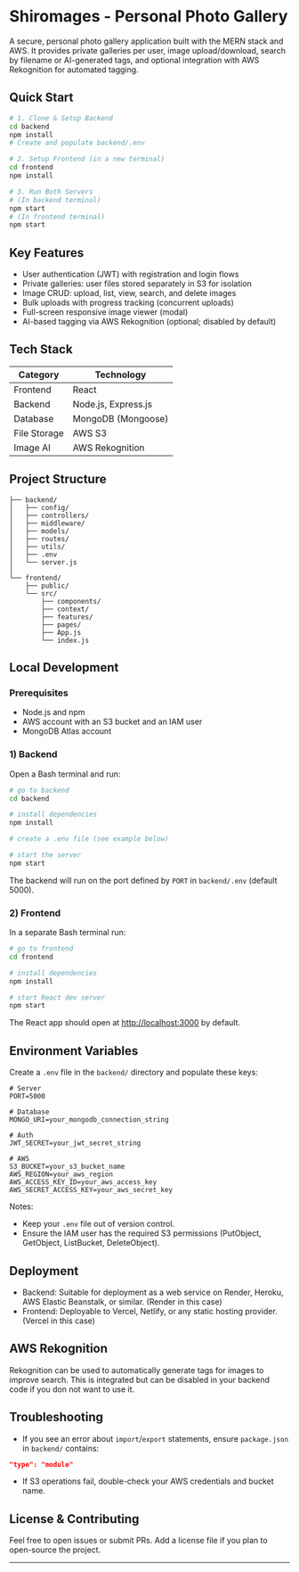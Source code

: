 # Shiromages - Personal Photo Gallery

A secure, personal photo gallery application built with the MERN stack and AWS. It provides private galleries per user, image upload/download, search by filename or AI-generated tags, and optional integration with AWS Rekognition for automated tagging.

## Quick Start

```bash
# 1. Clone & Setup Backend
cd backend
npm install
# Create and populate backend/.env

# 2. Setup Frontend (in a new terminal)
cd frontend
npm install

# 3. Run Both Servers
# (In backend terminal)
npm start
# (In frontend terminal)
npm start
```

## Key Features

- User authentication (JWT) with registration and login flows
- Private galleries: user files stored separately in S3 for isolation
- Image CRUD: upload, list, view, search, and delete images
- Bulk uploads with progress tracking (concurrent uploads)
- Full-screen responsive image viewer (modal)
- AI-based tagging via AWS Rekognition (optional; disabled by default)

## Tech Stack

| Category | Technology |
|----------|------------|
| Frontend | React |
| Backend | Node.js, Express.js |
| Database | MongoDB (Mongoose) |
| File Storage | AWS S3 |
| Image AI | AWS Rekognition |

## Project Structure

```
├── backend/
│   ├── config/
│   ├── controllers/
│   ├── middleware/
│   ├── models/
│   ├── routes/
│   ├── utils/
│   ├── .env
│   └── server.js
│
└── frontend/
    ├── public/
    └── src/
        ├── components/
        ├── context/
        ├── features/
        ├── pages/
        ├── App.js
        └── index.js
```

## Local Development

### Prerequisites

- Node.js and npm 
- AWS account with an S3 bucket and an IAM user
- MongoDB Atlas account

### 1) Backend

Open a Bash terminal and run:

```bash
# go to backend
cd backend

# install dependencies
npm install

# create a .env file (see example below)

# start the server
npm start
```

The backend will run on the port defined by `PORT` in `backend/.env` (default 5000).

### 2) Frontend

In a separate Bash terminal run:

```bash
# go to frontend
cd frontend

# install dependencies
npm install

# start React dev server
npm start
```

The React app should open at <http://localhost:3000> by default.

## Environment Variables

Create a `.env` file in the `backend/` directory and populate these keys:

```properties
# Server
PORT=5000

# Database
MONGO_URI=your_mongodb_connection_string

# Auth
JWT_SECRET=your_jwt_secret_string

# AWS
S3_BUCKET=your_s3_bucket_name
AWS_REGION=your_aws_region
AWS_ACCESS_KEY_ID=your_aws_access_key
AWS_SECRET_ACCESS_KEY=your_aws_secret_key
```

Notes:

- Keep your `.env` file out of version control.
- Ensure the IAM user has the required S3 permissions (PutObject, GetObject, ListBucket, DeleteObject).

## Deployment

- Backend: Suitable for deployment as a web service on Render, Heroku, AWS Elastic Beanstalk, or similar. (Render in this case)
- Frontend: Deployable to Vercel, Netlify, or any static hosting provider. (Vercel in this case)

## AWS Rekognition

Rekognition can be used to automatically generate tags for images to improve search. This is integrated but can be disabled in your backend code if you don not want to use it.

## Troubleshooting

- If you see an error about `import`/`export` statements, ensure `package.json` in `backend/` contains:

```json
"type": "module"
```

- If S3 operations fail, double-check your AWS credentials and bucket name.

## License & Contributing

Feel free to open issues or submit PRs. Add a license file if you plan to open-source the project.

---
